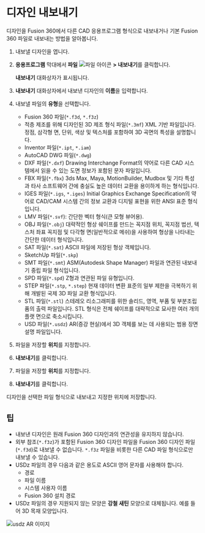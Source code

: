 디자인 내보내기
========

디자인을 Fusion 360에서 다른 CAD 응용프로그램 형식으로 내보내거나 기본 Fusion 360 파일로 내보내는 방법을 알아봅니다.

1.  내보낼 디자인을 엽니다.
    
2.  **응용프로그램** 막대에서 **파일** ![파일 아이콘](https://help.autodesk.com/cloudhelp/KOR/Fusion-Assemble/images/icon/common/file.png) **\> 내보내기**를 클릭합니다.
    
    **내보내기** 대화상자가 표시됩니다.
    
3.  **내보내기** 대화상자에서 내보낸 디자인의 **이름**을 입력합니다.
    
4.  내보낼 파일의 **유형**을 선택합니다.
    
    *   Fusion 360 파일(`*.f3d`, `*.f3z`)
    *   적층 제조를 위해 디자인된 3D 제조 형식 파일(`*.3mf`) XML 기반 파일입니다. 정점, 삼각형 면, 단위, 색상 및 텍스처를 포함하여 3D 곡면의 특성을 설명합니다.
    *   Inventor 파일(`*.ipt`, `*.iam`)
    *   AutoCAD DWG 파일(`*.dwg`)
    *   DXF 파일(`*.dxf`) Drawing Interchange Format의 약어로 다른 CAD 시스템에서 읽을 수 있는 도면 정보가 포함된 문자 파일입니다.
    *   FBX 파일(`*.fbx`) 3ds Max, Maya, MotionBuilder, Mudbox 및 기타 특성과 타사 소프트웨어 간에 충실도 높은 데이터 교환을 용이하게 하는 형식입니다.
    *   IGES 파일(`*.igs`, `*.iges`) Initial Graphics Exchange Specification의 약어로 CAD/CAM 시스템 간의 정보 교환과 디지털 표현을 위한 ANSI 표준 형식입니다.
    *   LMV 파일(`*.svf`): 간단한 벡터 형식(큰 모형 뷰어용).
    *   OBJ 파일(`*.obj`) 대략적인 형상 쉐이프를 만드는 꼭지점 위치, 꼭지점 법선, 텍스처 좌표 꼭지점 및 다각형 면(일반적으로 메쉬)을 사용하여 형상을 나타내는 간단한 데이터 형식입니다.
    *   SAT 파일(`*.sat`) ASCII 파일에 저장된 형상 객체입니다.
    *   SketchUp 파일(`*.skp`)
    *   SMT 파일(`*.smt`) ASM(Autodesk Shape Manager) 파일과 연관된 내보내기 중립 파일 형식입니다.
    *   SPD 파일(`*.spd`) Z형과 연관된 파일 유형입니다.
    *   STEP 파일(`*.stp`, `*.step`) 현재 데이터 변환 표준의 일부 제한을 극복하기 위해 개발된 국제 3D 파일 교환 형식입니다.
    *   STL 파일(`*.stl`) 스테레오 리소그래피를 위한 솔리드, 영역, 부품 및 부분조립품의 출력 파일입니다. STL 형식은 전체 쉐이프를 대략적으로 묘사한 여러 개의 플랫 면으로 축소시킵니다.
    *   USD 파일(`*.usdz`) AR(증강 현실)에서 3D 객체를 보는 데 사용되는 범용 장면 설명 파일입니다.
5.  파일을 저장할 **위치**를 지정합니다.
    
6.  **내보내기**를 클릭합니다.
    
7.  파일을 저장할 **위치**를 지정합니다.
    
8.  **내보내기**를 클릭합니다.
    

디자인을 선택한 파일 형식으로 내보내고 지정한 위치에 저장합니다.

팁
-

*   내보낸 디자인은 원래 Fusion 360 디자인과의 연관성을 유지하지 않습니다.
*   외부 참조(`*.f3z`)가 포함된 Fusion 360 디자인 파일을 Fusion 360 디자인 파일(`*.f3d`)로 내보낼 수 없습니다. `*.f3z` 파일을 비롯한 다른 CAD 파일 형식으로만 내보낼 수 있습니다.
*   USDz 파일의 경우 다음과 같은 용도로 ASCII 영어 문자를 사용해야 합니다.
    *   경로
    *   파일 이름
    *   시스템 사용자 이름
    *   Fusion 360 설치 경로
*   USDz 파일의 경우 지원되지 않는 모양은 **강철 새틴** 모양으로 대체됩니다. 예를 들어 3D 목재 모양입니다.

![usdz AR 이미지](https://help.autodesk.com/cloudhelp/KOR/Fusion-Assemble/images/example/usd-ar-image.png)